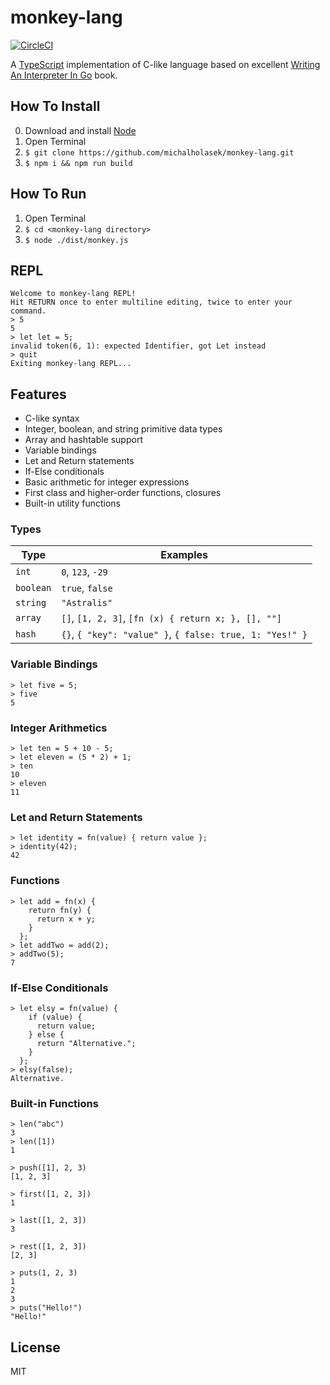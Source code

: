 # monkey-lang

[![CircleCI](https://circleci.com/gh/michalholasek/monkey-lang.svg?style=shield)](https://circleci.com/gh/michalholasek/monkey-lang)

A [TypeScript](http://www.typescriptlang.org/) implementation of C-like language based on
excellent [Writing An Interpreter In Go](https://interpreterbook.com/) book.

## How To Install
0. Download and install [Node](https://nodejs.org/en/download/)
1. Open Terminal
2. `$ git clone https://github.com/michalholasek/monkey-lang.git`
3. `$ npm i && npm run build`

## How To Run
1. Open Terminal
2. `$ cd <monkey-lang directory>`
2. `$ node ./dist/monkey.js`

## REPL
```
Welcome to monkey-lang REPL!
Hit RETURN once to enter multiline editing, twice to enter your command.
> 5
5
> let let = 5;
invalid token(6, 1): expected Identifier, got Let instead
> quit
Exiting monkey-lang REPL...
```

## Features
- C-like syntax
- Integer, boolean, and string primitive data types
- Array and hashtable support
- Variable bindings
- Let and Return statements
- If-Else conditionals
- Basic arithmetic for integer expressions
- First class and higher-order functions, closures
- Built-in utility functions

### Types
| Type     | Examples                    |
|----------| ----------------------------|
|`int`     | `0`, `123`,  `-29`          |
|`boolean` | `true`, `false`             |
|`string`  | `"Astralis"`                |
|`array`   | `[]`, `[1, 2, 3]`, `[fn (x) { return x; }, [], ""]` |
|`hash`    | `{}`, `{ "key": "value" }`, `{ false: true, 1: "Yes!" }` |

### Variable Bindings
```
> let five = 5;
> five
5
```

### Integer Arithmetics
```
> let ten = 5 + 10 - 5;
> let eleven = (5 * 2) + 1;
> ten
10
> eleven
11
```

### Let and Return Statements
```
> let identity = fn(value) { return value };
> identity(42);
42
```

### Functions
```
> let add = fn(x) {
    return fn(y) {
      return x + y;
    }
  };
> let addTwo = add(2);
> addTwo(5);
7
```

### If-Else Conditionals
```
> let elsy = fn(value) {
    if (value) {
      return value;
    } else {
      return "Alternative.";
    }
  };
> elsy(false);
Alternative.
```

### Built-in Functions
```
> len("abc")
3
> len([1])
1

> push([1], 2, 3)
[1, 2, 3]

> first([1, 2, 3])
1

> last([1, 2, 3])
3

> rest([1, 2, 3])
[2, 3]

> puts(1, 2, 3)
1
2
3
> puts("Hello!")
"Hello!"
```

## License
MIT
